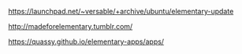 

https://launchpad.net/~versable/+archive/ubuntu/elementary-update

http://madeforelementary.tumblr.com/

https://quassy.github.io/elementary-apps/apps/

